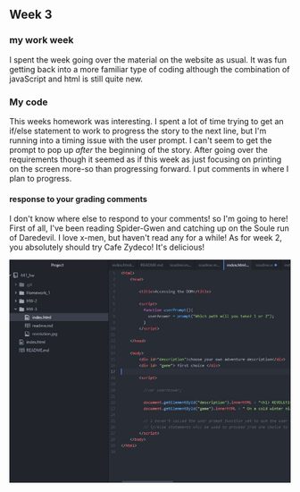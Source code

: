 ## Week 3

### my work week
 I spent the week going over the material on the website as usual. It was fun getting back into a more familiar type of coding although the combination of javaScript and html is still quite new.

 ### My code
 This weeks homework was interesting. I spent a lot of time trying to get an if/else statement to work to progress the story to the next line, but I'm running into a timing issue with the user prompt. I can't seem to get the prompt to pop up <i> after </i> the beginning of the story. After going over the requirements though it seemed as if this week as just focusing on printing on the screen more-so than progressing forward. I put comments in where I plan to progress.

 #### response to your grading comments
 I don't know where else to respond to your comments! so I'm going to here! First of all, I've been reading Spider-Gwen and catching up on the Soule run of Daredevil. I love x-men, but haven't read any for a while! As for week 2, you absolutely should try Cafe Zydeco! It's delicious!

 ![here's my workspace](Capture.JPG)
